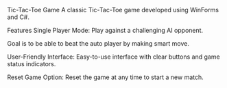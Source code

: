 Tic-Tac-Toe Game
A classic Tic-Tac-Toe game developed using WinForms and C#.

Features
Single Player Mode: Play against a challenging AI opponent.

Goal is to be able to beat the auto player by making smart move.

User-Friendly Interface: Easy-to-use interface with clear buttons and game status indicators.

Reset Game Option: Reset the game at any time to start a new match.
